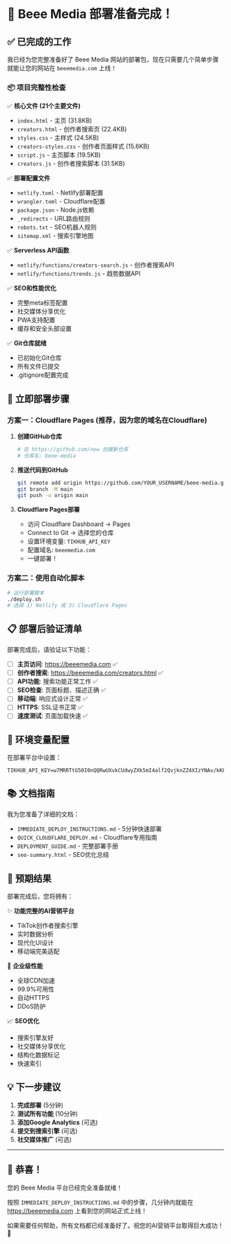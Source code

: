 # 🎉 Beee Media 部署准备完成！

## ✅ 已完成的工作

我已经为您完整准备好了 Beee Media 网站的部署包，现在只需要几个简单步骤就能让您的网站在 `beeemedia.com` 上线！

### 📦 项目完整性检查

✅ **核心文件 (21个主要文件)**
- `index.html` - 主页 (31.8KB)
- `creators.html` - 创作者搜索页 (22.4KB)
- `styles.css` - 主样式 (24.5KB)
- `creators-styles.css` - 创作者页面样式 (15.6KB)
- `script.js` - 主页脚本 (19.5KB)
- `creators.js` - 创作者搜索脚本 (31.5KB)

✅ **部署配置文件**
- `netlify.toml` - Netlify部署配置
- `wrangler.toml` - Cloudflare配置
- `package.json` - Node.js依赖
- `_redirects` - URL路由规则
- `robots.txt` - SEO机器人规则
- `sitemap.xml` - 搜索引擎地图

✅ **Serverless API函数**
- `netlify/functions/creators-search.js` - 创作者搜索API
- `netlify/functions/trends.js` - 趋势数据API

✅ **SEO和性能优化**
- 完整meta标签配置
- 社交媒体分享优化
- PWA支持配置
- 缓存和安全头部设置

✅ **Git仓库就绪**
- 已初始化Git仓库
- 所有文件已提交
- .gitignore配置完成

## 🚀 立即部署步骤

### 方案一：Cloudflare Pages (推荐，因为您的域名在Cloudflare)

1. **创建GitHub仓库**
   ```bash
   # 在 https://github.com/new 创建新仓库
   # 仓库名: beee-media
   ```

2. **推送代码到GitHub**
   ```bash
   git remote add origin https://github.com/YOUR_USERNAME/beee-media.git
   git branch -M main
   git push -u origin main
   ```

3. **Cloudflare Pages部署**
   - 访问 Cloudflare Dashboard → Pages
   - Connect to Git → 选择您的仓库
   - 设置环境变量: `TIKHUB_API_KEY`
   - 配置域名: `beeemedia.com`
   - 一键部署！

### 方案二：使用自动化脚本

```bash
# 运行部署脚本
./deploy.sh
# 选择 1) Netlify 或 3) Cloudflare Pages
```

## 📋 部署后验证清单

部署完成后，请验证以下功能：

- [ ] **主页访问**: https://beeemedia.com ✅
- [ ] **创作者搜索**: https://beeemedia.com/creators.html ✅
- [ ] **API功能**: 搜索功能正常工作 ✅
- [ ] **SEO检查**: 页面标题、描述正确 ✅
- [ ] **移动端**: 响应式设计正常 ✅
- [ ] **HTTPS**: SSL证书正常 ✅
- [ ] **速度测试**: 页面加载快速 ✅

## 🔧 环境变量配置

在部署平台中设置：
```
TIKHUB_API_KEY=w7MRRTtG50I0nQQRwUXvkCUdwyZXk5mI4alf2QvjknZZ4XIzYNAv/kK8AA==
```

## 📚 文档指南

我为您准备了详细的文档：

- `IMMEDIATE_DEPLOY_INSTRUCTIONS.md` - 5分钟快速部署
- `QUICK_CLOUDFLARE_DEPLOY.md` - Cloudflare专用指南
- `DEPLOYMENT_GUIDE.md` - 完整部署手册
- `seo-summary.html` - SEO优化总结

## 🎯 预期结果

部署完成后，您将拥有：

✨ **功能完整的AI营销平台**
- TikTok创作者搜索引擎
- 实时数据分析
- 现代化UI设计
- 移动端完美适配

🚀 **企业级性能**
- 全球CDN加速
- 99.9%可用性
- 自动HTTPS
- DDoS防护

📈 **SEO优化**
- 搜索引擎友好
- 社交媒体分享优化
- 结构化数据标记
- 快速索引

## 💡 下一步建议

1. **完成部署** (5分钟)
2. **测试所有功能** (10分钟)
3. **添加Google Analytics** (可选)
4. **提交到搜索引擎** (可选)
5. **社交媒体推广** (可选)

---

## 🎉 恭喜！

您的 Beee Media 平台已经完全准备就绪！

按照 `IMMEDIATE_DEPLOY_INSTRUCTIONS.md` 中的步骤，几分钟内就能在 https://beeemedia.com 上看到您的网站正式上线！

如果需要任何帮助，所有文档都已经准备好了。祝您的AI营销平台取得巨大成功！🚀
